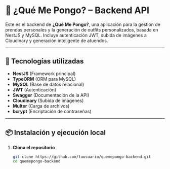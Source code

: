 # 👗 ¿Qué Me Pongo? – Backend API

Este es el backend de **¿Qué Me Pongo?**, una aplicación para la gestión de prendas personales y la generación de outfits personalizados, basada en NestJS y MySQL. Incluye autenticación JWT, subida de imágenes a Cloudinary y generación inteligente de atuendos.

---

## 🚀 Tecnologías utilizadas

- **NestJS** (Framework principal)
- **TypeORM** (ORM para MySQL)
- **MySQL** (Base de datos relacional)
- **JWT** (Autenticación)
- **Swagger** (Documentación de la API)
- **Cloudinary** (Subida de imágenes)
- **Multer** (Carga de archivos)
- **bcrypt** (Encriptación de contraseñas)

---

## 📦 Instalación y ejecución local

1. **Clona el repositorio**
   ```bash
   git clone https://github.com/tuusuario/quemepongo-backend.git
   cd quemepongo-backend
